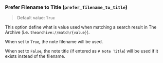 ### Prefer Filename to Title (`prefer_filename_to_title`)

> Default value: `True`

This option define what is value used when matching a search result in The Archive (i.e. `thearchive://match/{value}`).

When set to `True`, the note filename will be used.

When set to `False`, the note title (if entered as `# Note Title`) will be used if it exists instead of the filename.
